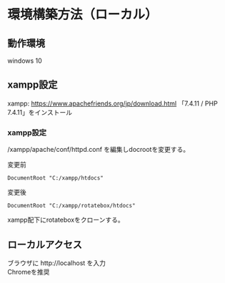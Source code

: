 # 環境構築方法（ローカル）

## 動作環境
windows 10

## xampp設定
xampp: https://www.apachefriends.org/jp/download.html
「7.4.11 / PHP 7.4.11」をインストール

### xampp設定
/xampp/apache/conf/httpd.conf を編集しdocrootを変更する。  

変更前  
```
DocumentRoot "C:/xampp/htdocs"
```

変更後  
```
DocumentRoot "C:/xampp/rotatebox/htdocs"
```  

xampp配下にrotateboxをクローンする。

## ローカルアクセス
ブラウザに http://localhost を入力  
Chromeを推奨  
